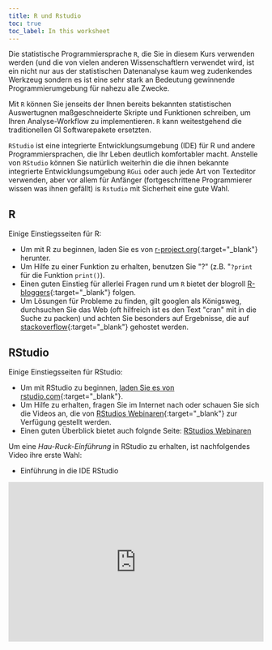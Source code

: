 ```yaml
---
title: R und Rstudio
toc: true
toc_label: In this worksheet
---
```


Die statistische Programmiersprache `R`, die Sie in diesem Kurs verwenden werden (und die von vielen anderen Wissenschaftlern verwendet wird, ist ein nicht nur aus der statistischen Datenanalyse kaum weg zudenkendes Werkzeug sondern es ist eine sehr stark an Bedeutung gewinnende Programmierumgebung für nahezu alle Zwecke. <!--more-->

Mit `R` können Sie jenseits der Ihnen bereits bekannten statistischen Auswertugnen maßgeschneiderte Skripte und Funktionen schreiben, um Ihren Analyse-Workflow zu implementieren. `R` kann weitestgehend die traditionellen GI Softwarepakete ersetzten.


`RStudio` ist eine integrierte Entwicklungsumgebung (IDE) für R und andere Programmiersprachen, die Ihr Leben deutlich komfortabler macht. Anstelle von `RStudio` können Sie natürlich weiterhin die die ihnen bekannte integrierte Entwicklungsumgebung `RGui` oder auch jede Art von Texteditor verwenden, aber vor allem für Anfänger (fortgeschrittene Programmierer wissen was ihnen gefällt) is `Rstudio` mit Sicherheit eine gute Wahl.

## R
Einige Einstiegsseiten für R:
  * Um mit R zu beginnen, laden Sie es von [r-project.org](https://www.r-project.org/){:target="_blank"} herunter.
  * Um Hilfe zu einer Funktion zu erhalten, benutzen Sie "?" (z.B. "`?print` für die Funktion `print()`).
  * Einen guten Einstieg für allerlei Fragen rund um `R` bietet der blogroll  [R-bloggers](https://www.r-bloggers.com/){:target="_blank"} folgen.
  * Um Lösungen für Probleme zu finden, gilt googlen als Königsweg, durchsuchen Sie das  Web (oft hilfreich ist es den Text "cran" mit in die Suche zu packen) und achten Sie besonders auf Ergebnisse, die auf [stackoverflow](https://stackoverflow.com){:target="_blank"} gehostet werden.
  

## RStudio
Einige Einstiegsseiten für RStudio:
  * Um mit RStudio zu beginnen, [laden Sie es von rstudio.com](https://www.rstudio.com/){:target="_blank"}.
  * Um Hilfe zu erhalten, fragen Sie im Internet nach oder schauen Sie sich die Videos an, die von [RStudios Webinaren](https://resources.rstudio.com/webinars){:target="_blank"} zur Verfügung gestellt werden.
  * Einen guten Überblick bietet auch folgnde Seite:
  [RStudios Webinaren](https://education.rstudio.com/learn/beginner/)

Um eine *Hau-Ruck-Einführung* in RStudio zu erhalten, ist nachfolgendes  Video ihre erste Wahl:
* Einführung in die IDE RStudio 
<style>
.responsive-wrap iframe{ max-width: 100%;}
</style>
<div class="responsive-wrap">
<iframe width="560" height="315" src="https://www.youtube.com/embed/tyvEHQszZJs" frameborder="0" allow="accelerometer; autoplay; encrypted-media; gyroscope; picture-in-picture" allowfullscreen></iframe>
<!-- Google embed ends -->
</div>
